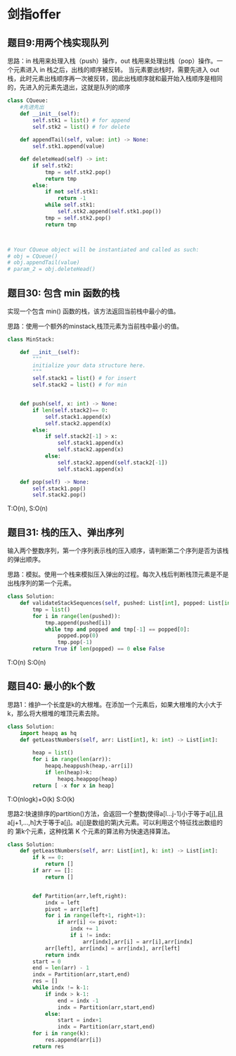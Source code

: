 # 剑指offer

## 题目9:用两个栈实现队列

思路：in 栈用来处理入栈（push）操作，out 栈用来处理出栈（pop）操作。一个元素进入 in 栈之后，出栈的顺序被反转。
当元素要出栈时，需要先进入 out 栈，此时元素出栈顺序再一次被反转，因此出栈顺序就和最开始入栈顺序是相同的，先进入的元素先退出，这就是队列的顺序

```python
class CQueue:
    #先进先出
    def __init__(self):
        self.stk1 = list() # for append
        self.stk2 = list() # for delete
 
    def appendTail(self, value: int) -> None:
        self.stk1.append(value)

    def deleteHead(self) -> int:
        if self.stk2:
            tmp = self.stk2.pop()
            return tmp
        else:
            if not self.stk1:
                return -1
            while self.stk1:
                self.stk2.append(self.stk1.pop())
            tmp = self.stk2.pop()
            return tmp



# Your CQueue object will be instantiated and called as such:
# obj = CQueue()
# obj.appendTail(value)
# param_2 = obj.deleteHead()
```


## 题目30: 包含 min 函数的栈

实现一个包含 min() 函数的栈，该方法返回当前栈中最小的值。

思路：使用一个额外的minstack,栈顶元素为当前栈中最小的值。
```python
class MinStack:

    def __init__(self):
        """
        initialize your data structure here.
        """
        self.stack1 = list() # for insert
        self.stack2 = list() # for min


    def push(self, x: int) -> None:
        if len(self.stack2)== 0:
            self.stack1.append(x)
            self.stack2.append(x)
        else:
            if self.stack2[-1] > x:
                self.stack1.append(x)
                self.stack2.append(x)
            else:
                self.stack2.append(self.stack2[-1])
                self.stack1.append(x)

    def pop(self) -> None:
        self.stack1.pop()
        self.stack2.pop()
```
 
 
T:O(n), S:O(n)


## 题目31:  栈的压入、弹出序列

输入两个整数序列，第一个序列表示栈的压入顺序，请判断第二个序列是否为该栈的弹出顺序。

思路：模拟。使用一个栈来模拟压入弹出的过程。每次入栈后判断栈顶元素是不是出栈序列的第一个元素。

```python
class Solution:
    def validateStackSequences(self, pushed: List[int], popped: List[int]) -> bool:
        tmp = list()
        for i in range(len(pushed)):
            tmp.append(pushed[i])
            while tmp and popped and tmp[-1] == popped[0]:
                popped.pop(0)
                tmp.pop(-1)
        return True if len(popped) == 0 else False
```
T:O(n) S:O(n)



## 题目40: 最小的k个数

思路1：维护一个长度是k的大根堆。在添加一个元素后，如果大根堆的大小大于k，那么将大根堆的堆顶元素去除。


```python
class Solution:
    import heapq as hq
    def getLeastNumbers(self, arr: List[int], k: int) -> List[int]:
        
        heap = list()
        for i in range(len(arr)):
            heapq.heappush(heap,-arr[i])
            if len(heap)>k:
                heapq.heappop(heap)
        return [ -x for x in heap]
```
T:O(nlogk)+O(k)
S:O(k)



思路2:快速排序的partition()方法，会返回一个整数j使得a[l...j-1]小于等于a[j],且a[j+1,...,h]大于等于a[j]。a[j]是数组的第j大元素。可以利用这个特征找出数组的的
第k个元素，这种找第 K 个元素的算法称为快速选择算法。

```python
class Solution:
    def getLeastNumbers(self, arr: List[int], k: int) -> List[int]:
        if k == 0:
            return []
        if arr == []:
            return []


        def Partition(arr,left,right):
            indx = left 
            pivot = arr[left]
            for i in range(left+1, right+1):
                if arr[i] <= pivot:
                    indx += 1
                    if i != indx:
                        arr[indx],arr[i] = arr[i],arr[indx]
            arr[left], arr[indx] = arr[indx], arr[left]
            return indx
        start = 0
        end = len(arr) - 1
        indx = Partition(arr,start,end)
        res = []
        while indx != k-1:
            if indx > k-1:
                end = indx -1
                indx = Partition(arr,start,end)
            else:
                start = indx+1
                indx = Partition(arr,start,end)
        for i in range(k):
            res.append(arr[i])
        return res
```






